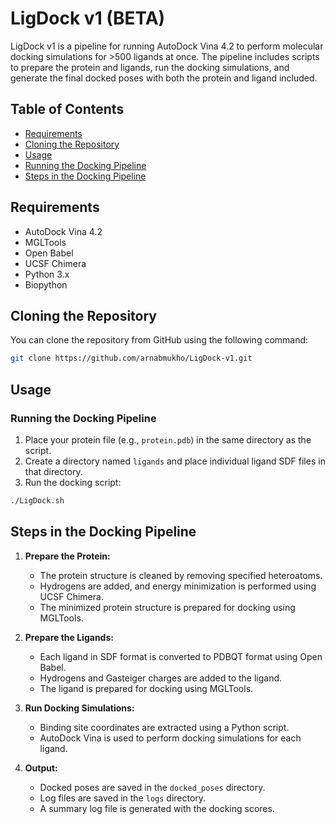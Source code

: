 # LigDock v1 (BETA)

LigDock v1 is a pipeline for running AutoDock Vina 4.2 to perform molecular docking simulations for >500 ligands at once. The pipeline includes scripts to prepare the protein and ligands, run the docking simulations, and generate the final docked poses with both the protein and ligand included.

## Table of Contents

- [Requirements](#requirements)
- [Cloning the Repository](#cloning-the-repository)
- [Usage](#usage)
- [Running the Docking Pipeline](#running-the-docking-pipeline)
- [Steps in the Docking Pipeline](#steps-in-the-docking-pipeline)

## Requirements

- AutoDock Vina 4.2
- MGLTools
- Open Babel
- UCSF Chimera
- Python 3.x
- Biopython

## Cloning the Repository

You can clone the repository from GitHub using the following command:

```bash
git clone https://github.com/arnabmukho/LigDock-v1.git
```

## Usage

### Running the Docking Pipeline

1. Place your protein file (e.g., `protein.pdb`) in the same directory as the script.
2. Create a directory named `ligands` and place individual ligand SDF files in that directory.
3. Run the docking script:
```bash
./LigDock.sh
```

## Steps in the Docking Pipeline

1. **Prepare the Protein:**
   - The protein structure is cleaned by removing specified heteroatoms.
   - Hydrogens are added, and energy minimization is performed using UCSF Chimera.
   - The minimized protein structure is prepared for docking using MGLTools.

2. **Prepare the Ligands:**
   - Each ligand in SDF format is converted to PDBQT format using Open Babel.
   - Hydrogens and Gasteiger charges are added to the ligand.
   - The ligand is prepared for docking using MGLTools.

3. **Run Docking Simulations:**
   - Binding site coordinates are extracted using a Python script.
   - AutoDock Vina is used to perform docking simulations for each ligand.
   
4. **Output:**
   - Docked poses are saved in the `docked_poses` directory.
   - Log files are saved in the `logs` directory.
   - A summary log file is generated with the docking scores.
